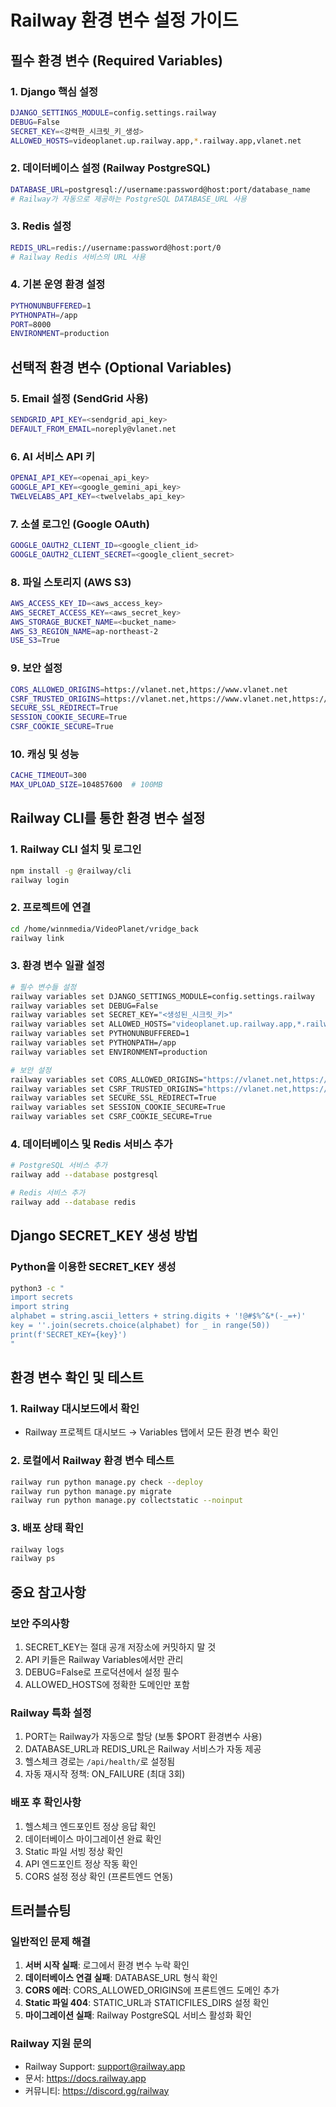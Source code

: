 # Railway 환경 변수 설정 가이드

## 필수 환경 변수 (Required Variables)

### 1. Django 핵심 설정
```bash
DJANGO_SETTINGS_MODULE=config.settings.railway
DEBUG=False
SECRET_KEY=<강력한_시크릿_키_생성>
ALLOWED_HOSTS=videoplanet.up.railway.app,*.railway.app,vlanet.net
```

### 2. 데이터베이스 설정 (Railway PostgreSQL)
```bash
DATABASE_URL=postgresql://username:password@host:port/database_name
# Railway가 자동으로 제공하는 PostgreSQL DATABASE_URL 사용
```

### 3. Redis 설정
```bash
REDIS_URL=redis://username:password@host:port/0
# Railway Redis 서비스의 URL 사용
```

### 4. 기본 운영 환경 설정
```bash
PYTHONUNBUFFERED=1
PYTHONPATH=/app
PORT=8000
ENVIRONMENT=production
```

## 선택적 환경 변수 (Optional Variables)

### 5. Email 설정 (SendGrid 사용)
```bash
SENDGRID_API_KEY=<sendgrid_api_key>
DEFAULT_FROM_EMAIL=noreply@vlanet.net
```

### 6. AI 서비스 API 키
```bash
OPENAI_API_KEY=<openai_api_key>
GOOGLE_API_KEY=<google_gemini_api_key>
TWELVELABS_API_KEY=<twelvelabs_api_key>
```

### 7. 소셜 로그인 (Google OAuth)
```bash
GOOGLE_OAUTH2_CLIENT_ID=<google_client_id>
GOOGLE_OAUTH2_CLIENT_SECRET=<google_client_secret>
```

### 8. 파일 스토리지 (AWS S3)
```bash
AWS_ACCESS_KEY_ID=<aws_access_key>
AWS_SECRET_ACCESS_KEY=<aws_secret_key>
AWS_STORAGE_BUCKET_NAME=<bucket_name>
AWS_S3_REGION_NAME=ap-northeast-2
USE_S3=True
```

### 9. 보안 설정
```bash
CORS_ALLOWED_ORIGINS=https://vlanet.net,https://www.vlanet.net
CSRF_TRUSTED_ORIGINS=https://vlanet.net,https://www.vlanet.net,https://videoplanet.up.railway.app
SECURE_SSL_REDIRECT=True
SESSION_COOKIE_SECURE=True
CSRF_COOKIE_SECURE=True
```

### 10. 캐싱 및 성능
```bash
CACHE_TIMEOUT=300
MAX_UPLOAD_SIZE=104857600  # 100MB
```

## Railway CLI를 통한 환경 변수 설정

### 1. Railway CLI 설치 및 로그인
```bash
npm install -g @railway/cli
railway login
```

### 2. 프로젝트에 연결
```bash
cd /home/winnmedia/VideoPlanet/vridge_back
railway link
```

### 3. 환경 변수 일괄 설정
```bash
# 필수 변수들 설정
railway variables set DJANGO_SETTINGS_MODULE=config.settings.railway
railway variables set DEBUG=False
railway variables set SECRET_KEY="<생성된_시크릿_키>"
railway variables set ALLOWED_HOSTS="videoplanet.up.railway.app,*.railway.app,vlanet.net"
railway variables set PYTHONUNBUFFERED=1
railway variables set PYTHONPATH=/app
railway variables set ENVIRONMENT=production

# 보안 설정
railway variables set CORS_ALLOWED_ORIGINS="https://vlanet.net,https://www.vlanet.net"
railway variables set CSRF_TRUSTED_ORIGINS="https://vlanet.net,https://www.vlanet.net,https://videoplanet.up.railway.app"
railway variables set SECURE_SSL_REDIRECT=True
railway variables set SESSION_COOKIE_SECURE=True
railway variables set CSRF_COOKIE_SECURE=True
```

### 4. 데이터베이스 및 Redis 서비스 추가
```bash
# PostgreSQL 서비스 추가
railway add --database postgresql

# Redis 서비스 추가  
railway add --database redis
```

## Django SECRET_KEY 생성 방법

### Python을 이용한 SECRET_KEY 생성
```bash
python3 -c "
import secrets
import string
alphabet = string.ascii_letters + string.digits + '!@#$%^&*(-_=+)'
key = ''.join(secrets.choice(alphabet) for _ in range(50))
print(f'SECRET_KEY={key}')
"
```

## 환경 변수 확인 및 테스트

### 1. Railway 대시보드에서 확인
- Railway 프로젝트 대시보드 → Variables 탭에서 모든 환경 변수 확인

### 2. 로컬에서 Railway 환경 변수 테스트
```bash
railway run python manage.py check --deploy
railway run python manage.py migrate
railway run python manage.py collectstatic --noinput
```

### 3. 배포 상태 확인
```bash
railway logs
railway ps
```

## 중요 참고사항

### 보안 주의사항
1. SECRET_KEY는 절대 공개 저장소에 커밋하지 말 것
2. API 키들은 Railway Variables에서만 관리
3. DEBUG=False로 프로덕션에서 설정 필수
4. ALLOWED_HOSTS에 정확한 도메인만 포함

### Railway 특화 설정
1. PORT는 Railway가 자동으로 할당 (보통 $PORT 환경변수 사용)
2. DATABASE_URL과 REDIS_URL은 Railway 서비스가 자동 제공
3. 헬스체크 경로는 `/api/health/`로 설정됨
4. 자동 재시작 정책: ON_FAILURE (최대 3회)

### 배포 후 확인사항
1. 헬스체크 엔드포인트 정상 응답 확인
2. 데이터베이스 마이그레이션 완료 확인  
3. Static 파일 서빙 정상 확인
4. API 엔드포인트 정상 작동 확인
5. CORS 설정 정상 확인 (프론트엔드 연동)

## 트러블슈팅

### 일반적인 문제 해결
1. **서버 시작 실패**: 로그에서 환경 변수 누락 확인
2. **데이터베이스 연결 실패**: DATABASE_URL 형식 확인
3. **CORS 에러**: CORS_ALLOWED_ORIGINS에 프론트엔드 도메인 추가
4. **Static 파일 404**: STATIC_URL과 STATICFILES_DIRS 설정 확인
5. **마이그레이션 실패**: Railway PostgreSQL 서비스 활성화 확인

### Railway 지원 문의
- Railway Support: support@railway.app
- 문서: https://docs.railway.app
- 커뮤니티: https://discord.gg/railway